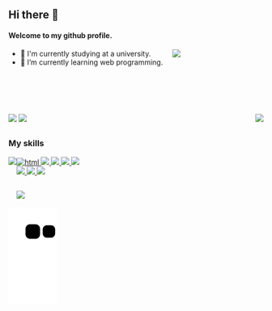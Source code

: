 ## Hi there 👻
#### Welcome to my github profile.

<img width="180em" align="right" src="https://c.tenor.com/zE4ozkXHGWAAAAAC/sylveon.gif">

- 🍪 I'm currently studying at a university.
- 🍪 I’m currently learning web programming.

<br><br><br>
##
<div>
  <img align="right" src="https://c.tenor.com/SMVw1SHxtI8AAAAi/cute-pokemon-mew.gif">
  <img height="170em" src="https://github-readme-stats.vercel.app/api?username=Dbaljeet&show_icons=true&theme=github_dark">
  <img height="170em" src="https://github-readme-stats.vercel.app/api/top-langs/?username=Dbaljeet&layout=compact&langs_count=7&theme=github_dark"/>
</div>

##

### My skills

<div style="display : inline_block">
  <img align="left" height="80em" src="https://c.tenor.com/vYhrJmhMswcAAAAi/pokemon-snorlax.gif"/>
  <a href="https://github.com/Dbaljeet" target="__blank">
  <img alt="html" src="https://img.shields.io/badge/HTML5-E34F26?style=for-the-badge&logo=html5&logoColor=white">
  <img src="https://img.shields.io/badge/Python-3776AB?style=for-the-badge&logo=python&logoColor=white">
  <img src="https://img.shields.io/badge/CSS3-1572B6?style=for-the-badge&logo=css3&logoColor=white">
  <img src="https://img.shields.io/badge/JavaScript-323330?style=for-the-badge&logo=javascript&logoColor=F7DF1E">
  <img src="https://img.shields.io/badge/Java-ED8B00?style=for-the-badge&logo=java&logoColor=white">
  </a>
  <br>
  <a href="https://github.com/Dbaljeet" target="__blank">
  <img src="https://img.shields.io/badge/PostgreSQL-316192?style=for-the-badge&logo=postgresql&logoColor=white">
  <img src="https://img.shields.io/badge/Unity-100000?style=for-the-badge&logo=unity&logoColor=white">
  <img src="https://aleen42.github.io/badges/src/photoshop.svg">
  </a>
</div>

##

<img width="80em" src="https://c.tenor.com/nJii5TIa6DsAAAAi/pokemon_jolteon_run-pokemon.gif">



![Snake animation](https://github.com/Dbaljeet/Dbaljeet/blob/output/github-contribution-grid-snake.svg)

##


<!-- PARA PONER REPOSITORIOS
### Repos.

<div style="display : inline_block">
  <img align="right" height="250em" src="https://c.tenor.com/itjFesV8_RUAAAAi/soulja-boy-pepe.gif"/>
</div>

<a style="display : inline_block" href="https://github.com/Dbaljeet/Dbaljeet">
  <img align="center" src="https://github-readme-stats.vercel.app/api/pin/?username=Dbaljeet&repo=Dbaljeet&theme=github_dark" />
</a>
<br><br><br><br><br>
-->



<!--
**Dbaljeet/Dbaljeet** is a ✨ _special_ ✨ repository because its `README.md` (this file) appears on your GitHub profile.
https://c.tenor.com/q1A3UVgCQC0AAAAi/pepega-reading.gif
Here are some ideas to get you started:

- 🔭 I’m currently working on ...
- 🌱 I’m currently learning ...
- 👯 I’m looking to collaborate on ...
- 🤔 I’m looking for help with ...
- 💬 Ask me about ...
- 📫 How to reach me: ...
- 😄 Pronouns: ...
- ⚡ Fun fact: ...
-->
